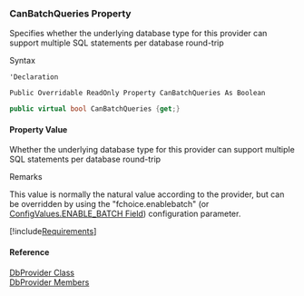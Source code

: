 ﻿### CanBatchQueries Property

Specifies whether the underlying database type for this provider can support multiple SQL statements per database round-trip

Syntax

```vbnet
'Declaration

Public Overridable ReadOnly Property CanBatchQueries As Boolean
```

```csharp
public virtual bool CanBatchQueries {get;}
```

#### Property Value

Whether the underlying database type for this provider can support multiple SQL statements per database round-trip

Remarks

This value is normally the natural value according to the provider, but can be overridden by using the "fchoice.enablebatch" (or [ConfigValues.ENABLE_BATCH Field](FChoice.Common~FChoice.Common.ConfigValues~ENABLE_BATCH.md)) configuration parameter.

[!include[Requirements](../partials/requirements.md)]

#### Reference

[DbProvider Class](FChoice.Common~FChoice.Common.Data.DbProvider.md)  
[DbProvider Members](FChoice.Common~FChoice.Common.Data.DbProvider_members.md)